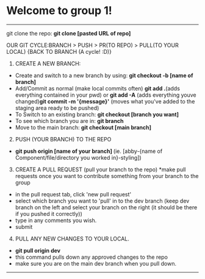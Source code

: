 <h1>Welcome to group 1!</h1>
<hr/>
git clone the repo: <strong>git clone [pasted URL of repo] </strong>

OUR GIT CYCLE:BRANCH > PUSH > PR(TO REPO) > PULL(TO YOUR LOCAL) {BACK TO BRANCH (A cycle! :D)} 

1. CREATE A NEW BRANCH:
  - Create and switch to a new branch by using: <strong>git checkout -b [name of branch]</strong>
  - Add/Commit as normal (make local commits often) <strong>git add .</strong>(adds everything contained in your pwd) or <strong>git add -A</strong> (adds everything youve changed)<strong>git commit -m '{message}'</strong> (moves what you've added to the staging area ready to be pushed)
  - To Switch to an existing branch: <strong>git checkout [branch you want]</strong>
  - To see which branch you are in: <strong>git branch</strong>
  - Move to the main branch: <strong>git checkout [main branch]</strong>

2. PUSH (YOUR BRANCH) TO THE REPO

  - <strong>git push origin [name of your branch] </strong> (ie. [abby-{name of Component/file/directory you worked in}-styling])

3. CREATE A PULL REQUEST (pull your branch to the repo)
    *make pull requests once you want to contribute something from your branch to the group
  - in the pull request tab, click 'new pull request'
  - select which branch you want to 'pull' in to the dev branch (keep dev branch on the left and select your branch on the right (it should be there if you pushed it correctly))
  - type in any comments you wish.
  - submit

4. PULL ANY NEW CHANGES TO YOUR LOCAL.

  - <strong>git pull origin dev</strong>
  - this command pulls down any approved changes to the repo
  - make sure you are on the main dev branch when you pull down.
<hr/>
